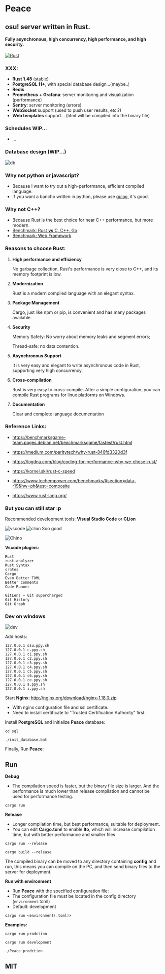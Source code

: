 # Peace

## osu! server written in Rust.
#### Fully asynchronous, high concurrency, high performance, and high security.

[![Rust](https://forthebadge.com/images/badges/made-with-rust.svg)](https://forthebadge.com)

### XXX:
- **Rust 1.48** (stable)
- **PostgreSQL 11+**, with special database design...(maybe..)
- **Redis**
- **Prometheus** + **Grafana**: server monitoring and visualization (performance)
- **Sentry**: server monitoring (errors)
- **WebSocket** support (used to push user results, etc.?)
- **Web templates** support... (html will be compiled into the binary file)

### Schedules WIP...
- ...


### Database design (WIP...)
![db](http://miya.ink/db_013.png)


### Why not python or javascript?

- Because I want to try out a high-performance, efficient compiled language. 
- If you want a bancho written in python, please use [gulag](https://github.com/cmyui/gulag), it's good.

### Why not C++?

- Because Rust is the best choice for near C++ performance, but more modern.
- [Benchmark: Rust **vs** C, C++, Go](https://benchmarksgame-team.pages.debian.net/benchmarksgame/fastest/rust.html)
- [Benchmark: Web Framework](https://www.techempower.com/benchmarks/#section=data-r19&hw=ph&test=composite)

### Reasons to choose Rust:

1. **High performance and efficiency**

    No garbage collection, Rust's performance is very close to C++, and its memory footprint is low.

2. **Modernization**

    Rust is a modern compiled language with an elegant syntax.

3. **Package Management**

    Cargo, just like npm or pip, is convenient and has many packages available.
 
4. **Security**

    Memory Safety: No worry about memory leaks and segment errors; 
    
    Thread-safe: no data contention.

5. **Asynchronous Support**

    It is very easy and elegant to write asynchronous code in Rust, supporting very high concurrency.

6. **Cross-compilation**

    Rust is very easy to cross-compile. After a simple configuration, you can compile Rust programs for linux platforms on Windows.

7. **Documentation**

    Clear and complete language documentation

### Reference Links:
- https://benchmarksgame-team.pages.debian.net/benchmarksgame/fastest/rust.html
  
- https://medium.com/paritytech/why-rust-846fd3320d3f

- https://logdna.com/blog/coding-for-performance-why-we-chose-rust/

- https://kornel.ski/rust-c-speed

- https://www.techempower.com/benchmarks/#section=data-r19&hw=ph&test=composite

- https://www.rust-lang.org/

### But you can still star :p

Recommended development tools: **Visual Studio Code** or **CLion**

![vscode](http://miya.ink/55.png)
![clion](http://miya.ink/44.png)
Soo good

![Chino](http://miya.ink/22.png)

**Vscode plugins:**

```
Rust
rust-analyzer
Rust Syntax
crates
Cargo
Even Better TOML
Better Comments
Code Runner

GitLens — Git supercharged
Git History
Git Graph
```

### Dev on windows

![dev](http://miya.ink/dev.png)

Add hosts:
```hosts
127.0.0.1 osu.ppy.sh
127.0.0.1 c.ppy.sh
127.0.0.1 c1.ppy.sh
127.0.0.1 c2.ppy.sh
127.0.0.1 c3.ppy.sh
127.0.0.1 c4.ppy.sh
127.0.0.1 c5.ppy.sh
127.0.0.1 c6.ppy.sh
127.0.0.1 ce.ppy.sh
127.0.0.1 a.ppy.sh
127.0.0.1 i.ppy.sh
```
Start **Nginx**: http://nginx.org/download/nginx-1.18.0.zip

- With nginx configuration file and ssl certificate.
- Need to install certificate to "Trusted Certification Authority" first.

Install **PostgreSQL** and initialize **Peace** database:
```
cd sql
```
```
./init_database.bat
```

Finally, Run **Peace**:


## Run

**Debug**

- The compilation speed is faster, but the binary file size is larger. And the performance is much lower than release compilation and cannot be used for performance testing.
```
cargo run
```

**Release**

- Longer compilation time, but best performance, suitable for deployment.
- You can edit **Cargo.toml** to enable **lto**, which will increase compilation time, but with better performance and smaller files
```
cargo run --release
```

```
cargo build --release
```

The compiled binary can be moved to any directory containing **config** and run, this means you can compile on the PC, and then send binary files to the server for deployment.

**Run with environment**

- Run **Peace** with the specified configuration file:
- The configuration file must be located in the config directory (`environment`.toml)
- Default: development
```
cargo run <environment(.toml)>
```
**Examples:**
```
cargo run prodction
```
```
cargo run development
```
```
./Peace prodction
```


## MIT
